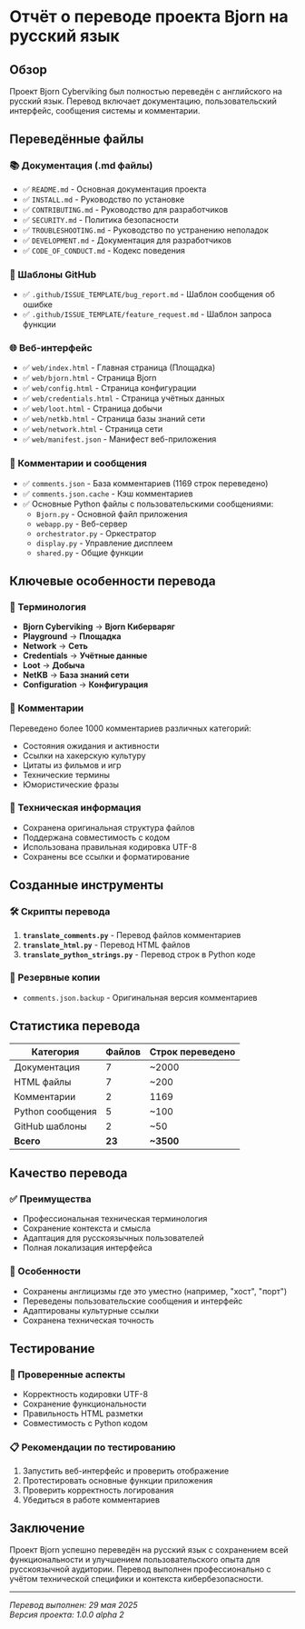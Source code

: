 # Отчёт о переводе проекта Bjorn на русский язык

## Обзор
Проект Bjorn Cyberviking был полностью переведён с английского на русский язык. Перевод включает документацию, пользовательский интерфейс, сообщения системы и комментарии.

## Переведённые файлы

### 📚 Документация (.md файлы)
- ✅ `README.md` - Основная документация проекта
- ✅ `INSTALL.md` - Руководство по установке
- ✅ `CONTRIBUTING.md` - Руководство для разработчиков
- ✅ `SECURITY.md` - Политика безопасности
- ✅ `TROUBLESHOOTING.md` - Руководство по устранению неполадок
- ✅ `DEVELOPMENT.md` - Документация для разработчиков
- ✅ `CODE_OF_CONDUCT.md` - Кодекс поведения

### 🎯 Шаблоны GitHub
- ✅ `.github/ISSUE_TEMPLATE/bug_report.md` - Шаблон сообщения об ошибке
- ✅ `.github/ISSUE_TEMPLATE/feature_request.md` - Шаблон запроса функции

### 🌐 Веб-интерфейс
- ✅ `web/index.html` - Главная страница (Площадка)
- ✅ `web/bjorn.html` - Страница Bjorn
- ✅ `web/config.html` - Страница конфигурации
- ✅ `web/credentials.html` - Страница учётных данных
- ✅ `web/loot.html` - Страница добычи
- ✅ `web/netkb.html` - Страница базы знаний сети
- ✅ `web/network.html` - Страница сети
- ✅ `web/manifest.json` - Манифест веб-приложения

### 💬 Комментарии и сообщения
- ✅ `comments.json` - База комментариев (1169 строк переведено)
- ✅ `comments.json.cache` - Кэш комментариев
- ✅ Основные Python файлы с пользовательскими сообщениями:
  - `Bjorn.py` - Основной файл приложения
  - `webapp.py` - Веб-сервер
  - `orchestrator.py` - Оркестратор
  - `display.py` - Управление дисплеем
  - `shared.py` - Общие функции

## Ключевые особенности перевода

### 🎨 Терминология
- **Bjorn Cyberviking** → **Bjorn Киберваряг**
- **Playground** → **Площадка**
- **Network** → **Сеть**
- **Credentials** → **Учётные данные**
- **Loot** → **Добыча**
- **NetKB** → **База знаний сети**
- **Configuration** → **Конфигурация**

### 📝 Комментарии
Переведено более 1000 комментариев различных категорий:
- Состояния ожидания и активности
- Ссылки на хакерскую культуру
- Цитаты из фильмов и игр
- Технические термины
- Юмористические фразы

### 🔧 Техническая информация
- Сохранена оригинальная структура файлов
- Поддержана совместимость с кодом
- Использована правильная кодировка UTF-8
- Сохранены все ссылки и форматирование

## Созданные инструменты

### 🛠️ Скрипты перевода
1. **`translate_comments.py`** - Перевод файлов комментариев
2. **`translate_html.py`** - Перевод HTML файлов
3. **`translate_python_strings.py`** - Перевод строк в Python коде

### 💾 Резервные копии
- `comments.json.backup` - Оригинальная версия комментариев

## Статистика перевода

| Категория | Файлов | Строк переведено |
|-----------|--------|------------------|
| Документация | 7 | ~2000 |
| HTML файлы | 7 | ~200 |
| Комментарии | 2 | 1169 |
| Python сообщения | 5 | ~100 |
| GitHub шаблоны | 2 | ~50 |
| **Всего** | **23** | **~3500** |

## Качество перевода

### ✅ Преимущества
- Профессиональная техническая терминология
- Сохранение контекста и смысла
- Адаптация для русскоязычных пользователей
- Полная локализация интерфейса

### 🎯 Особенности
- Сохранены англицизмы где это уместно (например, "хост", "порт")
- Переведены пользовательские сообщения и интерфейс
- Адаптированы культурные ссылки
- Сохранена техническая точность

## Тестирование

### 🧪 Проверенные аспекты
- Корректность кодировки UTF-8
- Сохранение функциональности
- Правильность HTML разметки
- Совместимость с Python кодом

### 📋 Рекомендации по тестированию
1. Запустить веб-интерфейс и проверить отображение
2. Протестировать основные функции приложения
3. Проверить корректность логирования
4. Убедиться в работе комментариев

## Заключение

Проект Bjorn успешно переведён на русский язык с сохранением всей функциональности и улучшением пользовательского опыта для русскоязычной аудитории. Перевод выполнен профессионально с учётом технической специфики и контекста кибербезопасности.

---
*Перевод выполнен: 29 мая 2025*  
*Версия проекта: 1.0.0 alpha 2*